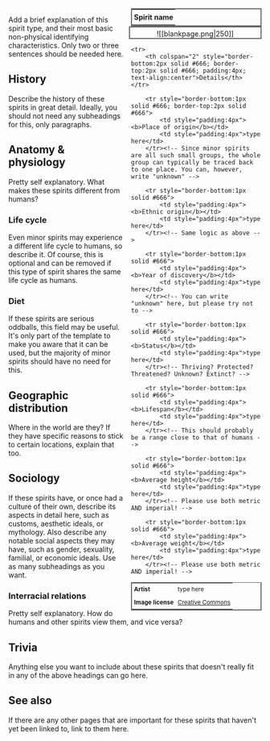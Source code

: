 <div style="float:right; clear:right; width:260px; margin:0 0 0 14; border-collapse:collapse">
  <table style="float:right; clear:right; width:260px; margin:0 0 0 14; border:2px solid #666; line-height:1.5; border-collapse:collapse; font-size:smaller">
	<tr>
		<th colspan="2" style="border-bottom:2px solid #666; font-size:larger; padding:4px; text-align:center">Spirit name</th>
	</tr></table>
  </div>

  <span align="center" style="float:right; clear:right; width:260px; margin:0 0 0 14; padding:4 0 0 0; border:2px solid #666; border-collapse:collapse">![[blankpage.png|250]]</span>

  <!-- If you have one or two more images, add a <br> between each image to display them all. Any more than that should be included somewhere else though. Remember, this block is indented with TWO spaces, NOT four and NOT a tab. -->
  
  <!-- Markdown and wikilinks don't work inside most html, and Obsidian also doesn't support relative file paths in html format, so this block is a separate <span> element to allow for a relative path wikilink to the image. If you want to insert a clickable link inside html anywhere other than within a <span> element, you need to use the html method instead of markdown. (<a href="url">text</a>) -->

  <!-- If you don't have an image at all and don't plan to add one to this page, you can delete the entire <span> element, the </div> and </table> tags above it, and the <div style=...> and <table style =...> lines below. -->

  <div style="float:right; clear:right; width:260px; margin:0 0 0 14; border-collapse:collapse">
    <table style="float:right; clear:right; width:260px; margin:0 0 7 14; border:2px solid #666; border-top:1px solid #666; line-height:1.5; border-collapse:collapse; font-size:smaller">
			<!-- Line breaks are supported in these blocks by using the <br> tag -->
			<tr><!-- Change this as needed for other credits, or remove this block -->
				<td style="padding:4px"><b>Artist</b></td>
				<td style="padding:4px">type here</td>
			</tr>
			<tr><!-- If no license disclosure is needed, you can remove this block -->
				<td style="padding:4px"><b>Image license</b></td>
				<td style="padding:4px"><a href="https://creativecommons.org/">Creative Commons</a></td>
			</tr><!-- This example is a clickable link. Please use this method! -->
	
	<tr>
		<th colspan="2" style="border-bottom:2px solid #666; border-top:2px solid #666; padding:4px; text-align:center">Details</th>
	</tr>
	
		<tr style="border-bottom:1px solid #666; border-top:2px solid #666">
			<td style="padding:4px"><b>Place of origin</b></td>
			<td style="padding:4px">type here</td>
		</tr><!-- Since minor spirits are all such small groups, the whole group can typically be traced back to one place. You can, however, write "unknown" -->
	
		<tr style="border-bottom:1px solid #666">
			<td style="padding:4px"><b>Ethnic origin</b></td>
			<td style="padding:4px">type here</td>
		</tr><!-- Same logic as above -->
	
		<tr style="border-bottom:1px solid #666">
			<td style="padding:4px"><b>Year of discovery</b></td>
			<td style="padding:4px">type here</td>
		</tr><!-- You can write "unknown" here, but please try not to -->
	
		<tr style="border-bottom:1px solid #666">
			<td style="padding:4px"><b>Status</b></td>
			<td style="padding:4px">type here</td>
		</tr><!-- Thriving? Protected? Threatened? Unknown? Extinct? -->
	
		<tr style="border-bottom:1px solid #666">
			<td style="padding:4px"><b>Lifespan</b></td>
			<td style="padding:4px">type here</td>
		</tr><!-- This should probably be a range close to that of humans -->
	
		<tr style="border-bottom:1px solid #666">
			<td style="padding:4px"><b>Average height</b></td>
			<td style="padding:4px">type here</td>
		</tr><!-- Please use both metric AND imperial! -->
		
		<tr style="border-bottom:1px solid #666">
			<td style="padding:4px"><b>Average weight</b></td>
			<td style="padding:4px">type here</td>
		</tr><!-- Please use both metric AND imperial! -->
		
  </table>
</div>

<!-- If you want more stuff on the side beneath the info box, put it here. Use the following html tag:
<span style="float:right; clear:right; width:260px; margin:14 0 7 14;"></span>
 This will keep it in line with the info box.-->

Add a brief explanation of this spirit type, and their most basic non-physical identifying characteristics. Only two or three sentences should be needed here.

## History

Describe the history of these spirits in great detail. Ideally, you should not need any subheadings for this, only paragraphs.

## Anatomy & physiology

Pretty self explanatory. What makes these spirits different from humans?

### Life cycle

Even minor spirits may experience a different life cycle to humans, so describe it. Of course, this is optional and can be removed if this type of spirit shares the same life cycle as humans.

### Diet

If these spirits are serious oddballs, this field may be useful. It's only part of the template to make you aware that it can be used, but the majority of minor spirits should have no need for this.

## Geographic distribution

Where in the world are they? If they have specific reasons to stick to certain locations, explain that too.

## Sociology

If these spirits have, or once had a culture of their own, describe its aspects in detail here, such as customs, aesthetic ideals, or mythology. Also describe any notable social aspects they may have, such as gender, sexuality, familial, or economic ideals. Use as many subheadings as you want.

### Interracial relations

Pretty self explanatory. How do humans and other spirits view them, and vice versa?

## Trivia

Anything else you want to include about these spirits that doesn't really fit in any of the above headings can go here.

## See also

If there are any other pages that are important for these spirits that haven't yet been linked to, link to them here.